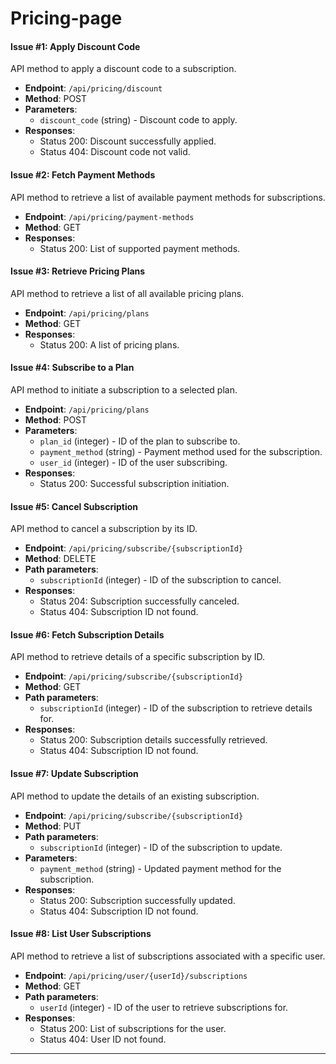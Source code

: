 # Pricing-page

#### Issue #1: Apply Discount Code
 API method to apply a discount code to a subscription.
- **Endpoint**: `/api/pricing/discount`
- **Method**: POST
- **Parameters**:
  - `discount_code` (string) - Discount code to apply.
- **Responses**:
  - Status 200: Discount successfully applied.
  - Status 404: Discount code not valid.

#### Issue #2: Fetch Payment Methods
 API method to retrieve a list of available payment methods for subscriptions.
- **Endpoint**: `/api/pricing/payment-methods`
- **Method**: GET
- **Responses**:
  - Status 200: List of supported payment methods.

#### Issue #3: Retrieve Pricing Plans
 API method to retrieve a list of all available pricing plans.
- **Endpoint**: `/api/pricing/plans`
- **Method**: GET
- **Responses**:
  - Status 200: A list of pricing plans.

#### Issue #4: Subscribe to a Plan
API method to initiate a subscription to a selected plan.
- **Endpoint**: `/api/pricing/plans`
- **Method**: POST
- **Parameters**:
  - `plan_id` (integer) - ID of the plan to subscribe to.
  - `payment_method` (string) - Payment method used for the subscription.
  - `user_id` (integer) - ID of the user subscribing.
- **Responses**:
  - Status 200: Successful subscription initiation.

#### Issue #5: Cancel Subscription
API method to cancel a subscription by its ID.
- **Endpoint**: `/api/pricing/subscribe/{subscriptionId}`
- **Method**: DELETE
- **Path parameters**:
  - `subscriptionId` (integer) - ID of the subscription to cancel.
- **Responses**:
  - Status 204: Subscription successfully canceled.
  - Status 404: Subscription ID not found.

#### Issue #6: Fetch Subscription Details
 API method to retrieve details of a specific subscription by ID.
- **Endpoint**: `/api/pricing/subscribe/{subscriptionId}`
- **Method**: GET
- **Path parameters**:
  - `subscriptionId` (integer) - ID of the subscription to retrieve details for.
- **Responses**:
  - Status 200: Subscription details successfully retrieved.
  - Status 404: Subscription ID not found.

#### Issue #7: Update Subscription
API method to update the details of an existing subscription.
- **Endpoint**: `/api/pricing/subscribe/{subscriptionId}`
- **Method**: PUT
- **Path parameters**:
  - `subscriptionId` (integer) - ID of the subscription to update.
- **Parameters**:
  - `payment_method` (string) - Updated payment method for the subscription.
- **Responses**:
  - Status 200: Subscription successfully updated.
  - Status 404: Subscription ID not found.

#### Issue #8: List User Subscriptions
API method to retrieve a list of subscriptions associated with a specific user.
- **Endpoint**: `/api/pricing/user/{userId}/subscriptions`
- **Method**: GET
- **Path parameters**:
  - `userId` (integer) - ID of the user to retrieve subscriptions for.
- **Responses**:
  - Status 200: List of subscriptions for the user.
  - Status 404: User ID not found.

---
